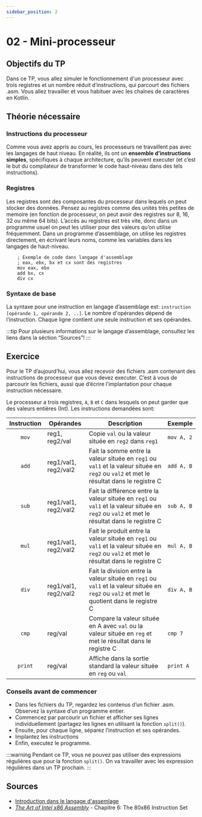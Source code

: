 ```yaml
---
sidebar_position: 2
---
```


# 02 - Mini-processeur

## Objectifs du TP
Dans ce TP, vous allez simuler le fonctionnement d'un processeur avec trois registres et un nombre réduit d’instructions, qui parcourt des fichiers .asm. Vous allez travailler et vous habituer avec les chaînes de caractères en Kotlin.

## Théorie nécessaire

### Instructions du processeur
Comme vous avez appris au cours, les processeurs ne travaillent pas avec les langages de haut niveau. En réalité, ils ont un **ensemble d’instructions simples**,  spécifiques à chaque architecture, qu’ils peuvent executer (et c’est le but du compilateur de transformer le code haut-niveau dans des tels instructions).

### Registres
Les registres sont des composantes du processeur dans lequels on peut stocker des données. Pensez au registres comme des unités très petites de memoire (en fonction de processeur, on peut avoir des registres sur 8, 16, 32 ou même 64 bits). L’accès au registres est très vite, donc dans un programme usuel on peut les utiliser pour des valeurs qu’on utilise fréquemment.
Dans un programme d’assemblage, on utilise les registres directement, en écrivant leurs noms, comme les variables dans les langages de haut-niveau.

````assembly
    ; Exemple de code dans langage d'assemblage
    ; eax, ebx, bx et cx sont des registres
    mov eax, ebx   
    add bx, cx
    div cx
````

### Syntaxe de base
La syntaxe pour une instruction en langage d’assemblage est: ```instruction [opérande 1, opérande 2, ..]```.
Le nombre d'opérandes dépend de l’instruction. Chaque ligne contient une seule instruction et ses opérandes.

:::tip
    Pour plusieurs informations sur le langage d’assemblage, consultez les liens dans la séction “Sources”!
:::

## Exercice
Pour le TP d’aujourd’hui, vous allez recevoir des fichiers .asm contenant des instructions de processeur que vous devez executer. C’est à vous de parcourir les fichiers, aussi que d’écrire l’implantation pour chaque instruction nécessaire.

Le processeur a trois registres, ```A```,  ```B``` et ```C``` dans lesquels on peut garder que des valeurs entières (Int). Les instructions demandées sont:

| Instruction  | Opérandes | Description | Exemple |
|:-----------:|-----------|-------------|---------|
|```mov```| reg1, reg2/val| Copie ```val``` ou la valeur située en ```reg2``` dans ```reg1```| ```mov A, 2```|
|```add```| reg1/val1, reg2/val2| Fait la somme entre la valeur située en ```reg1``` ou ```val1``` et la valeur située en ```reg2``` ou ```val2``` et met le résultat dans le registre C| ```add A, B```|
|```sub```| reg1/val1, reg2/val2| Fait la différence entre la valeur située en ```reg1``` ou ```val1``` et la valeur située en ```reg2``` ou ```val2``` et met le résultat dans le registre C | ```sub A, B```|
|```mul```| reg1/val1, reg2/val2| Fait le produit entre la valeur située en ```reg1``` ou ```val1``` et la valeur située en ```reg2``` ou ```val2``` et met le résultat dans le registre C | ```mul A, B```|
|```div```| reg1/val1, reg2/val2| Fait la division entre la valeur située en ```reg1``` ou ```val1``` et la valeur située en ```reg2``` ou ```val2``` et met le quotient dans le registre C | ```div A, B```|
|```cmp```| reg/val| Compare la valeur située en A avec ```val``` ou la valeur située en ```reg``` et met le résultat dans le registre C  | ```cmp 7```|
|```print```| reg/val| Affiche dans la sortie standard la valeur située en ```reg``` ou ```val```| ```print A```|

### Conseils avant de commencer
- Dans les fichiers du TP, regardez les contenus d’un fichier .asm. Observez la syntaxe d’un programme entier.
- Commencez par parcourir un fichier et afficher ses lignes individuellement (partagez les lignes en utilisant la fonction ```split()```).
- Ensuite, pour chaque ligne, séparez l’instruction et ses opérandes.
- Implantez les instructions
- Enfin, executez le programme.

:::warning
Pendant ce TP, vous ne pouvez pas utiliser des expressions régulières que pour la fonction ```split()```. On va travailler avec les expression régulières dans un TP prochain.
:::

## Sources
- [Introduction dans le langage d'assemlage](https://www.tutorialspoint.com/assembly_programming/assembly_quick_guide.htm)
- [*The Art of Intel x86 Assembly*](https://www.ic.unicamp.br/~pannain/mc404/aulas/pdfs/Art%20Of%20Intel%20x86%20Assembly.pdf) - Chapitre 6: The 80x86 Instruction Set 